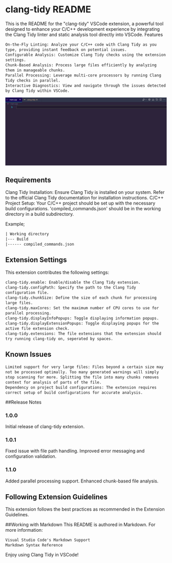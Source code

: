 # clang-tidy README

This is the README for the "clang-tidy" VSCode extension, a powerful tool designed to enhance your C/C++ development experience by integrating the Clang Tidy linter and static analysis tool directly into VSCode.
Features

    On-the-Fly Linting: Analyze your C/C++ code with Clang Tidy as you type, providing instant feedback on potential issues.
    Configurable Analysis: Customize Clang Tidy checks using the extension settings.
    Chunk-Based Analysis: Process large files efficiently by analyzing them in manageable chunks.
    Parallel Processing: Leverage multi-core processors by running Clang Tidy checks in parallel.
    Interactive Diagnostics: View and navigate through the issues detected by Clang Tidy within VSCode.

![Feature demonstration](demo.gif)

## Requirements

Clang Tidy Installation: Ensure Clang Tidy is installed on your system. Refer to the official Clang Tidy documentation for installation instructions.
C/C++ Project Setup: Your C/C++ project should be set up with the necessary build configurations. 'compiled_commands.json' should be in the working directory in a build subdirectory.

Example;

    | Working directory
    |--- Build
    |------ compiled_commands.json

## Extension Settings

This extension contributes the following settings:

    clang-tidy.enable: Enable/disable the Clang Tidy extension.
    clang-tidy.configPath: Specify the path to the Clang Tidy configuration file.
    clang-tidy.chunkSize: Define the size of each chunk for processing large files.
    clang-tidy.maxCores: Set the maximum number of CPU cores to use for parallel processing.
    clang-tidy.displayInfoPopups: Toggle displaying information popups.
    clang-tidy.displayExtensionPopups: Toggle displaying popups for the active file extension check.
    clang-tidy.extensions: The file extensions that the extension should try running clang-tidy on, seperated by spaces.

## Known Issues

    Limited support for very large files: Files beyond a certain size may not be processed optimally. Too many generated warnings will simply stop scanning for more. Splitting the file into many chunks removes context for analysis of parts of the file.
    Dependency on project build configurations: The extension requires correct setup of build configurations for accurate analysis.

##Release Notes

### 1.0.0

Initial release of clang-tidy extension.

### 1.0.1

Fixed issue with file path handling.
Improved error messaging and configuration validation.

### 1.1.0

Added parallel processing support.
Enhanced chunk-based file analysis.

## Following Extension Guidelines

This extension follows the best practices as recommended in the Extension Guidelines.

##Working with Markdown
This README is authored in Markdown. For more information:

    Visual Studio Code's Markdown Support
    Markdown Syntax Reference

Enjoy using Clang Tidy in VSCode!
